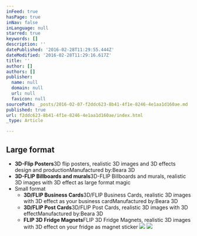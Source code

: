```yaml
---
inFeed: true
hasPage: true
inNav: false
inLanguage: null
starred: true
keywords: []
description: ''
datePublished: '2016-02-28T11:29:55.444Z'
dateModified: '2016-02-28T11:29:16.617Z'
title: ''
author: []
authors: []
publisher:
  name: null
  domain: null
  url: null
  favicon: null
sourcePath: _posts/2016-02-07-f2ddc623-8b41-4f1e-8246-4e1aa1d160ae.md
published: true
url: f2ddc623-8b41-4f1e-8246-4e1aa1d160ae/index.html
_type: Article

---
```

## Large format

* **3D-Flip Posters**3D flip posters, realistic 3D images and 3D effects design and productionManufactured by:Beara 3D
* **3D-FLIP Billboards and murals**3D-FLIP Billboards and murals, realistic 3D images with 3D effect as large format magic
* Small format
  * **3D/FLIP Business Cards**3D/FLIP Business Cards, realistic 3D images with 3D effect as your business cardManufactured by:Beara 3D
  * **3D/FLIP Post Cards**3D/FLIP Post Cards, realistic 3D images with 3D effectManufactured by:Beara 3D
  * **FLIP 3D Fridge Magnets**FLIP 3D Fridge Magnets, realistic 3D images with 3D effect on your fridge as magnet sticker
![](https://the-grid-user-content.s3-us-west-2.amazonaws.com/a78affd3-3a3f-40aa-960b-75002448d8ba.jpg)
![](https://the-grid-user-content.s3-us-west-2.amazonaws.com/b30a9922-9965-4deb-9c06-dfc36b428912.png)